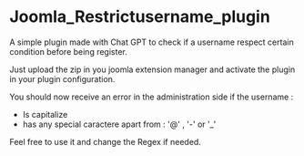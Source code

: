 # Joomla_Restrictusername_plugin
A simple plugin made with Chat GPT to check if a username respect certain condition before being register. 

Just upload the zip in you joomla extension manager and activate the plugin in your plugin configuration. 

You should now receive an error in the administration side if the username :
- Is capitalize
- has any special caractere apart from : '@' , '-' or '_'


Feel free to use it and change the Regex if needed. 
